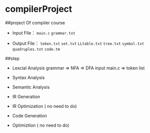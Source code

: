 compilerProject
========

##project Of compiler course

- Input File：
  `main.c`
  `grammar.txt`

- Output File：
  `token.txt`
  `set.txt`
  `LLtable.txt`
  `tree.txt`
  `symbol.txt`
  `quadruples.txt`
  `code.tm`

##step

- Lexcial Analysis
    grammar => NFA => DFA
    input main.c => token list

- Syntax Analysis

- Semantic Analysis

- IR Generation

- IR Optimization ( no need to do)

- Code Generation

- Optimiztion ( no need to do)
